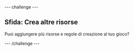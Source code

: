 \--- challenge \---

## Sfida: Crea altre risorse

Puoi aggiungere più risorse e regole di creazione al tuo gioco?

\--- /challenge \---
